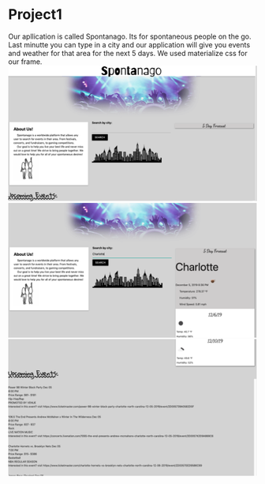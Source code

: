 # Project1
Our apllication is called Spontanago. Its for spontaneous people on the go.
Last minutte you can type in a city and our application will give you events and weather for that area for the next 5 days.
We used materialize css for our frame. 
<img src="images/screenshot1.png">
<img src="images/screenshot2.png">
<img src="images/screenshot3.png">
